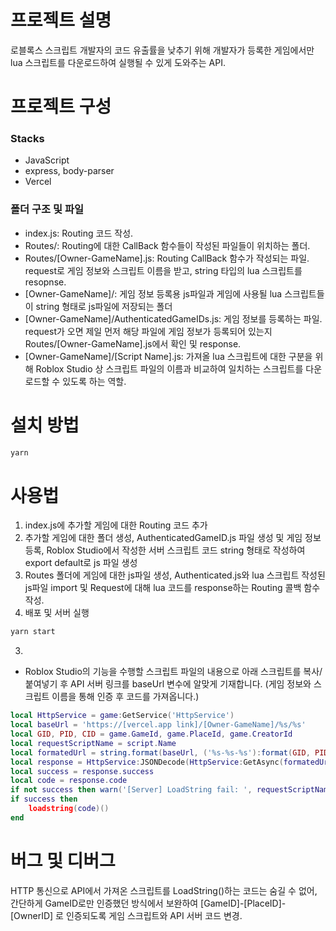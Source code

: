 # 프로젝트 설명
로블록스 스크립트 개발자의 코드 유출률을 낮추기 위해 개발자가 등록한 게임에서만 lua 스크립트를 다운로드하여 실행될 수 있게 도와주는 API.

# 프로젝트 구성
### Stacks
- JavaScript
- express, body-parser
- Vercel

### 폴더 구조 및 파일
- index.js: Routing 코드 작성.
- Routes/: Routing에 대한 CallBack 함수들이 작성된 파일들이 위치하는 폴더.
- Routes/[Owner-GameName].js: Routing CallBack 함수가 작성되는 파일. request로 게임 정보와 스크립트 이름을 받고, string 타입의 lua 스크립트를 resopnse.
- [Owner-GameName]/: 게임 정보 등록용 js파일과 게임에 사용될 lua 스크립트들이 string 형태로 js파일에 저장되는 폴더
- [Owner-GameName]/AuthenticatedGameIDs.js: 게임 정보를 등록하는 파일. request가 오면 제일 먼저 해당 파일에 게임 정보가 등록되어 있는지 Routes/[Owner-GameName].js에서 확인 및 response.
- [Owner-GameName]/[Script Name].js: 가져올 lua 스크립트에 대한 구분을 위해 Roblox Studio 상 스크립트 파일의 이름과 비교하여 일치하는 스크립트를 다운로드할 수 있도록 하는 역할.

# 설치 방법
```bash
yarn
```

# 사용법
1. index.js에 추가할 게임에 대한 Routing 코드 추가
2. 추가할 게임에 대한 폴더 생성, AuthenticatedGameID.js 파일 생성 및 게임 정보 등록, Roblox Studio에서 작성한 서버 스크립트 코드 string 형태로 작성하여 export default로 js 파일 생성
3. Routes 폴더에 게임에 대한 js파일 생성, Authenticated.js와 lua 스크립트 작성된 js파일 import 및 Request에 대해 lua 코드를 response하는 Routing 콜백 함수 작성.
4. 배포 및 서버 실행
  ```bash
  yarn start
  ```
3. 

- Roblox Studio의 기능을 수행할 스크립트 파일의 내용으로 아래 스크립트를 복사/붙여넣기 후 API 서버 링크를 baseUrl 변수에 알맞게 기재합니다. (게임 정보와 스크립트 이름을 통해 인증 후 코드를 가져옵니다.)
```lua
local HttpService = game:GetService('HttpService')
local baseUrl = 'https://[vercel.app link]/[Owner-GameName]/%s/%s'
local GID, PID, CID = game.GameId, game.PlaceId, game.CreatorId
local requestScriptName = script.Name
local formatedUrl = string.format(baseUrl, ('%s-%s-%s'):format(GID, PID, CID), requestScriptName)
local response = HttpService:JSONDecode(HttpService:GetAsync(formatedUrl))
local success = response.success
local code = response.code
if not success then warn('[Server] LoadString fail: ', requestScriptName) end
if success then
	loadstring(code)()
end
```


# 버그 및 디버그
HTTP 통신으로 API에서 가져온 스크립트를 LoadString()하는 코드는 숨길 수 없어, 간단하게 GameID로만 인증했던 방식에서 보완하여 [GameID]-[PlaceID]-[OwnerID] 로 인증되도록 게임 스크립트와 API 서버 코드 변경.
